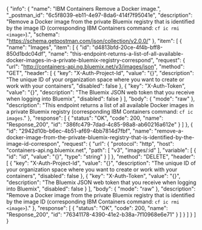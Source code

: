 {
  "info": {
    "name": "IBM Containers Remove a Docker image.",
    "_postman_id": "6c5f8039-eb11-4e97-8da6-414f7f95041e",
    "description": "Remove a Docker image from the private Bluemix registry that is identified by the image ID (corresponding IBM Containers command: `cf ic rmi <image>`).",
    "schema": "https://schema.getpostman.com/json/collection/v2.0.0/"
  },
  "item": [
    {
      "name": "Images",
      "item": [
        {
          "id": "d4813bfd-20ce-4f4b-bff8-850d1bdc04df",
          "name": "this-endpoint-returns-a-list-of-all-available-docker-images-in-a-private-bluemix-registry-correspond",
          "request": {
            "url": "http://containers-api.ng.bluemix.net/v3/images/json",
            "method": "GET",
            "header": [
              {
                "key": "X-Auth-Project-Id",
                "value": "{}",
                "description": "The unique ID of your organization space where you want to create or work with your containers",
                "disabled": false
              },
              {
                "key": "X-Auth-Token",
                "value": "{}",
                "description": "The Bluemix JSON web token that you receive when logging into Bluemix",
                "disabled": false
              }
            ],
            "body": {
              "mode": "raw"
            },
            "description": "This endpoint returns a list of all available Docker images in a private Bluemix registry (corresponding IBM Containers command: `cf ic images`."
          },
          "response": [
            {
              "status": "OK",
              "code": 200,
              "name": "Response_200",
              "id": "386fc479-7dad-4c85-98a8-ab60216a612e"
            }
          ]
        },
        {
          "id": "2942d10b-b6ec-4b51-af69-4bb7814d7fbf",
          "name": "remove-a-docker-image-from-the-private-bluemix-registry-that-is-identified-by-the-image-id-correspon",
          "request": {
            "url": {
              "protocol": "http",
              "host": "containers-api.ng.bluemix.net",
              "path": [
                "v3",
                "images/:id"
              ],
              "variable": [
                {
                  "id": "id",
                  "value": "{}",
                  "type": "string"
                }
              ]
            },
            "method": "DELETE",
            "header": [
              {
                "key": "X-Auth-Project-Id",
                "value": "{}",
                "description": "The unique ID of your organization space where you want to create or work with your containers",
                "disabled": false
              },
              {
                "key": "X-Auth-Token",
                "value": "{}",
                "description": "The Bluemix JSON web token that you receive when logging into Bluemix",
                "disabled": false
              }
            ],
            "body": {
              "mode": "raw"
            },
            "description": "Remove a Docker image from the private Bluemix registry that is identified by the image ID (corresponding IBM Containers command: `cf ic rmi <image>`)."
          },
          "response": [
            {
              "status": "OK",
              "code": 200,
              "name": "Response_200",
              "id": "76341178-4390-41e2-b38a-7f10968e6e71"
            }
          ]
        }
      ]
    }
  ]
}